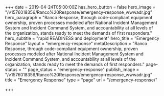 +++
date = 2019-04-24T05:00:00Z
has_hero_button = false
hero_image = "/v1576018356/Ranco%20Response/emergency-response_wwwadr.jpg"
hero_paragraph = "Ranco Response, through code-compliant equipment ownership, proven processes modeled after National Incident Management System and Incident Command System, and accountability at all levels of the organization, stands ready to meet the demands of first responders."
hero_subtitle = "rapid READINESS and deployment"
hero_title = "Emergency Response"
layout = "emergency-response"
metaDescription = "Ranco Response, through code-compliant equipment ownership, proven processes modeled after National Incident Management System and Incident Command System, and accountability at all levels of the organization, stands ready to meet the demands of first responders."
page-status = ""
page_status = "emergency-response"
publish_image = "/v1576018356/Ranco%20Response/emergency-response_wwwadr.jpg"
title = "Emergency Response"
type = "page"
url = "/emergency-response/"

+++
